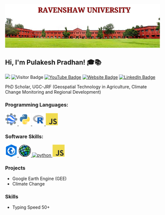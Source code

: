 ![pulakesh](./1377353072.jpg)

## Hi, I'm Pulakesh Pradhan! 🎓📚

[![](https://img.shields.io/github/followers/pulakeshpradhan?style=social)](https://github.com/pulakeshpradhan)
![Visitor Badge](https://visitor-badge.laobi.icu/badge?page_id=pulakeshpradhan.pulakeshpradhan)
[![YouTube Badge](https://img.shields.io/badge/My-YouTube-red)](https://www.youtube.com/@geospatialresearchacademy)
[![Website Badge](https://img.shields.io/badge/My-Website-success)](https://pulakeshpradhan.github.io/)
[![LinkedIn Badge](https://img.shields.io/badge/My-LinkedIn-blue)](https://www.linkedin.com/in/pulakeshpradhan/)


PhD Scholar, UGC-JRF (Geospatial Technology in Agriculture, Climate Change Monitoring and Regional Development)


<h3 align="left">Programming Languages:</h3>
<p align="left"> <a href="[https://www.python.org](https://developers.google.com/earth-engine/datasets/)" target="_blank" rel="noreferrer"> <img src="./googleearth-engine_104576.svg" alt="python" width="40" height="40"/> </a> <a href="https://www.python.org" target="_blank" rel="noreferrer"> <img src="https://raw.githubusercontent.com/devicons/devicon/master/icons/python/python-original.svg" alt="python" width="40" height="40"/> </a>  <a href="[https://www.python.org](https://www.r-project.org/)" target="_blank" rel="noreferrer"> <img src="./file_type_r_icon_130212.svg" alt="python" width="40" height="40"/> </a>  <a href="https://developer.mozilla.org/en-US/docs/Web/JavaScript" target="_blank" rel="noreferrer"> <img src="https://raw.githubusercontent.com/devicons/devicon/master/icons/javascript/javascript-original.svg" alt="javascript" width="40" height="40"/> </a>

</p>

<h3 align="left">Software Skills:</h3>
<p align="left"> <a href="[https://www.python.org](https://developers.google.com/earth-engine/datasets/)" target="_blank" rel="noreferrer"> <img src="./ArcGIS_Pro_logo.png" alt="python" width="40" height="40"/> </a> <a href="https://www.python.org" target="_blank" rel="noreferrer"> <img src="ArcGIS-Desktop.png" alt="python" width="40" height="40"/> </a>  <a href="[https://www.python.org](https://www.r-project.org/)" target="_blank" rel="noreferrer"> <img src="[./file_type_r_icon_130212.svg](https://www.qgis.org/img/logosign.svg)" alt="python" width="40" height="40"/> </a>  <a href="https://developer.mozilla.org/en-US/docs/Web/JavaScript" target="_blank" rel="noreferrer"> <img src="https://raw.githubusercontent.com/devicons/devicon/master/icons/javascript/javascript-original.svg" alt="javascript" width="40" height="40"/> </a>

</p>

### Projects
- Google Earth Engine (GEE)
- Climate Change

### Skills
- Typing Speed 50+






















